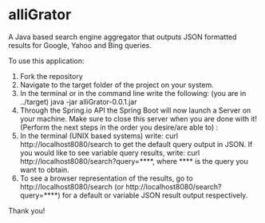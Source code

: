 # alliGrator
A Java based search engine aggregator that outputs JSON formatted results for Google, Yahoo and Bing queries.

To use this application:
1. Fork the repository
2. Navigate to the target folder of the project on your system.
3. In the terminal or in the command line write the following: (you are in ../target) java -jar alliGrator-0.0.1.jar
4. Through the Spring.io API the Spring Boot will now launch a Server on your machine. Make sure to close this server when
you are done with it!
(Perform the next steps in the order you desire/are able to) :
5. In the terminal (UNIX based systems) write: curl http://localhost8080/search to get the default query output in JSON.
If you would like to see variable query results, write: curl http://localhost8080/search?query=****, where **** is the query
you want to obtain.
6. To see a browser representation of the results, go to http://localhost8080/search (or http://localhost8080/search?query=****)
for a default or variable JSON result output respectively.

Thank you!
